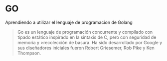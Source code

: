 # GO
Aprendiendo a utilizar el lenguaje de programacion de Golang
>Go es un lenguaje de programación concurrente y compilado con tipado estático inspirado en la sintaxis de C, pero con seguridad de memoria y >recolección de basura. Ha sido desarrollado por Google​ y sus diseñadores iniciales fueron Robert Griesemer, Rob Pike y Ken Thompson.